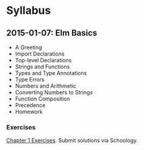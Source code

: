 ---
---

# Syllabus

## 2015-01-07: Elm Basics
- A Greeting
- Import Declarations
- Top-level Declarations
- Strings and Functions
- Types and Type Annotations
- Type Errors
- Numbers and Arithmetic
- Converting Numbers to Strings
- Function Composition
- Precedence
- Homework

### Exercises
[Chapter 1 Exercises](http://ca-elm.github.io/book/#elm-basics-exercises). Submit solutions via Schoology.
